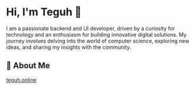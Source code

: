 # Hi, I'm Teguh 👋

I am a passionate backend and UI developer, driven by a curiosity for technology and an enthusiasm for building innovative digital solutions. My journey involves delving into the world of computer science, exploring new ideas, and sharing my insights with the community.

## 🚀 About Me
[teguh.online](https://teguh.online)
